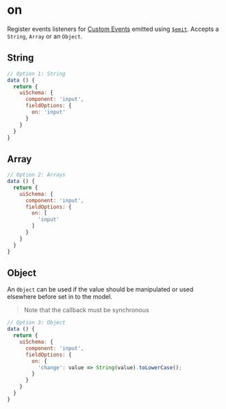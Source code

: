 # on

Register events listeners for [Custom Events](https://vuejs.org/v2/guide/components.html#Custom-Events) emitted using [`$emit`](https://vuejs.org/v2/api/#vm-emit).
Accepts a `String`, `Array` or an `Object`.

## String

```js
// Option 1: String
data () {
  return {
    uiSchema: {
      component: 'input',
      fieldOptions: {
        on: 'input'
      }
    }
  }
}
```

## Array

```js
// Option 2: Arrays
data () {
  return {
    uiSchema: {
      component: 'input',
      fieldOptions: {
        on: [
          'input'
        ]
      }
    }
  }
}
```

## Object

An `Object` can be used if the value should be manipulated or used elsewhere before set in to the model.

> Note that the callback must be synchronous

```js
// Option 3: Object
data () {
  return {
    uiSchema: {
      component: 'input',
      fieldOptions: {
        on: {
          'change': value => String(value).toLowerCase();
        }
      }
    }
  }
}
```
